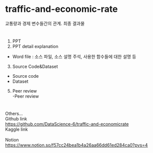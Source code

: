 # traffic-and-economic-rate
교통량과 경제 변수들간의 관계. 최종 결과물

#
1. PPT<br>
2. PPT detail explanation<br>
- Word file : 소스 파일, 소스 설명 주석, 사용한 함수들에 대한 설명 등<br>
3. Source Code&Dataset
- Source code
- Dataset

5. Peer review<br>
-Peer review<br>
#
Others...<br>
Github link<br>
https://github.com/DataScience-6/traffic-and-economicrate<br>
Kaggle link<br>
<br>
Notion<br>
https://www.notion.so/f57cc24bea1b4a26aa66dd61ed284ca0?pvs=4<br>

